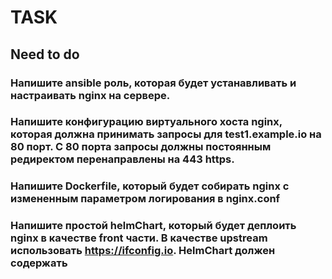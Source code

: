 # TASK
## Need to do
### Напишите ansible роль, которая будет устанавливать и настраивать nginx на сервере. 
### Напишите конфигурацию виртуального хоста nginx, которая должна принимать запросы для test1.example.io на 80 порт. С 80 порта запросы должны постоянным редиректом перенаправлены на 443 https. 
### Напишите Dockerfile, который будет собирать nginx с измененным параметром логирования в nginx.conf 
### Напишите простой helmChart, который будет деплоить nginx в качестве front части. В качестве upstream использовать https://ifconfig.io. HelmChart должен содержать 
